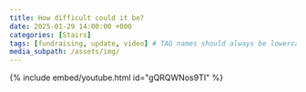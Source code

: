 ```yaml
---
title: How difficult could it be?
date: 2025-01-29 14:00:00 +000
categories: [Stairs]
tags: [fundraising, update, video] # TAG names should always be lowercase
media_subpath: /assets/img/
---
```


{% include embed/youtube.html id="gQRQWNos9TI" %}

